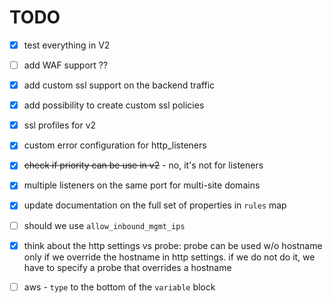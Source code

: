 # TODO

- [x] test everything in V2
- [ ] add WAF support ??
- [x] add custom ssl support on the backend traffic
- [x] add possibility to create custom ssl policies
- [x] ssl profiles for v2
- [x] custom error configuration for http_listeners
- [x] ~~check if priority can be use in v2~~ - no, it's not for listeners
- [x] multiple listeners on the same port for multi-site domains
- [x] update documentation on the full set of properties in `rules` map
- [ ] should we use `allow_inbound_mgmt_ips`
- [x] think about the http settings vs probe: probe can be used w/o hostname only if we override the hostname in http settings. if we do not do it, we have to specify a probe that overrides a hostname

- [ ] aws - `type` to the bottom of the `variable` block
